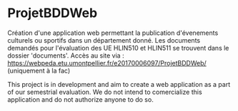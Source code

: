 # ProjetBDDWeb
Création d'une application web permettant la publication d'évenements culturels ou sportifs dans un département donné.
Les documents demandés pour l'évaluation des UE HLIN510 et HLIN511 se trouvent dans le dossier 'documents'.
Accès au site via : https://webpeda.etu.umontpellier.fr/e20170006097/ProjetBDDWeb/ (uniquement à la fac)

This project is in development and aim to create a web application as a part of our semestrial evaluation. 
We do not intend to comercialize this application and do not authorize anyone to do so.
